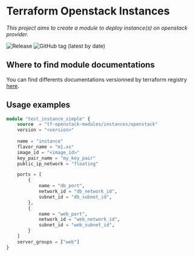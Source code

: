 # Terraform Openstack Instances

_This project aims to create a module to deploy instance(s) on openstack provider._

![Release](https://github.com/tf-openstack-modules/terraform-openstack-instances/workflows/Release/badge.svg)
![GitHub tag (latest by date)](https://img.shields.io/github/v/tag/tf-openstack-modules/terraform-openstack-instances)

## Where to find module documentations

You can find differents documentations versionned by terraform registry [here](https://registry.terraform.io/modules/tf-openstack-modules/instances/openstack/latest).

## Usage examples

```terraform
module "test_instance_simple" {
	source  = "tf-openstack-modules/instances/openstack"
	version = "<version>"
 
	name = "instance"
	flavor_name = "m1.xs" 
	image_id = "<image_id>"
	key_pair_name = "my_key_pair"
	public_ip_network = "floating"

	ports = [
		{
			name = "db_port",
			network_id = "db_network_id",
			subnet_id = "db_subnet_id",
		},
		{
			name = "web_port",
			network_id = "web_network_id",
			subnet_id = "web_subnet_id",
		}
	]
	server_groups = ["web"]
}
```